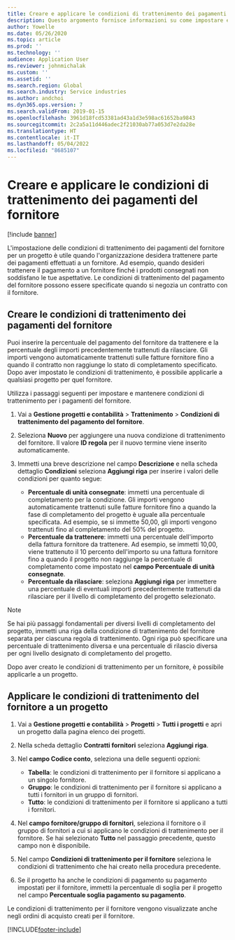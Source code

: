 ```yaml
---
title: Creare e applicare le condizioni di trattenimento dei pagamenti del fornitore
description: Questo argomento fornisce informazioni su come impostare e mantenere le condizioni di trattenimento per i pagamenti dei fornitori.
author: Yowelle
ms.date: 05/26/2020
ms.topic: article
ms.prod: ''
ms.technology: ''
audience: Application User
ms.reviewer: johnmichalak
ms.custom: ''
ms.assetid: ''
ms.search.region: Global
ms.search.industry: Service industries
ms.author: andchoi
ms.dyn365.ops.version: 7
ms.search.validFrom: 2019-01-15
ms.openlocfilehash: 3961d18fcd53381ad43a1d3e598ac61652ba9843
ms.sourcegitcommit: 2c2a5a11d446adec2f21030ab77a053d7e2da28e
ms.translationtype: HT
ms.contentlocale: it-IT
ms.lasthandoff: 05/04/2022
ms.locfileid: "8685107"
---
```

# <a name="create-and-apply-vendor-payment-retention-terms"></a>Creare e applicare le condizioni di trattenimento dei pagamenti del fornitore

[!include [banner](../includes/banner.md)] 

L'impostazione delle condizioni di trattenimento dei pagamenti del fornitore per un progetto è utile quando l'organizzazione desidera trattenere parte dei pagamenti effettuati a un fornitore. Ad esempio, quando desideri trattenere il pagamento a un fornitore finché i prodotti consegnati non soddisfano le tue aspettative. Le condizioni di trattenimento del pagamento del fornitore possono essere specificate quando si negozia un contratto con il fornitore.

## <a name="create-vendor-payment-retention-terms"></a>Creare le condizioni di trattenimento dei pagamenti del fornitore

Puoi inserire la percentuale del pagamento del fornitore da trattenere e la percentuale degli importi precedentemente trattenuti da rilasciare. Gli importi vengono automaticamente trattenuti sulle fatture fornitore fino a quando il contratto non raggiunge lo stato di completamento specificato. Dopo aver impostato le condizioni di trattenimento, è possibile applicarle a qualsiasi progetto per quel fornitore.

Utilizza i passaggi seguenti per impostare e mantenere condizioni di trattenimento per i pagamenti del fornitore. 

1. Vai a **Gestione progetti e contabilità** > **Trattenimento** > **Condizioni di trattenimento del pagamento del fornitore**.
2. Seleziona **Nuovo** per aggiungere una nuova condizione di trattenimento del fornitore. Il valore **ID regola** per il nuovo termine viene inserito automaticamente. 
3. Immetti una breve descrizione nel campo **Descrizione** e nella scheda dettaglio **Condizioni** seleziona **Aggiungi riga** per inserire i valori delle condizioni per quanto segue:

   - **Percentuale di unità consegnate**: immetti una percentuale di completamento per la condizione. Gli importi vengono automaticamente trattenuti sulle fatture fornitore fino a quando la fase di completamento del progetto è uguale alla percentuale specificata. Ad esempio, se si immette 50,00, gli importi vengono trattenuti fino al completamento del 50% del progetto.
   - **Percentuale da trattenere**: immetti una percentuale dell'importo della fattura fornitore da trattenere. Ad esempio, se immetti 10,00, viene trattenuto il 10 percento dell'importo su una fattura fornitore fino a quando il progetto non raggiunge la percentuale di completamento come impostato nel **campo Percentuale di unità consegnate**.
   - **Percentuale da rilasciare**: seleziona **Aggiungi riga** per immettere una percentuale di eventuali importi precedentemente trattenuti da rilasciare per il livello di completamento del progetto selezionato.

> [!NOTE]
> Se hai più passaggi fondamentali per diversi livelli di completamento del progetto, immetti una riga della condizione di trattenimento del fornitore separata per ciascuna regola di trattenimento. Ogni riga può specificare una percentuale di trattenimento diversa e una percentuale di rilascio diversa per ogni livello designato di completamento del progetto.

Dopo aver creato le condizioni di trattenimento per un fornitore, è possibile applicarle a un progetto.

## <a name="apply-vendor-retention-terms-to-a-project"></a>Applicare le condizioni di trattenimento del fornitore a un progetto

1. Vai a **Gestione progetti e contabilità** > **Progetti** > **Tutti i progetti** e apri un progetto dalla pagina elenco dei progetti.
2. Nella scheda dettaglio **Contratti fornitori** seleziona **Aggiungi riga**.
3. Nel **campo Codice conto**, seleziona una delle seguenti opzioni: 

   - **Tabella**: le condizioni di trattenimento per il fornitore si applicano a un singolo fornitore.
   - **Gruppo**: le condizioni di trattenimento per il fornitore si applicano a tutti i fornitori in un gruppo di fornitori.
   - **Tutto**: le condizioni di trattenimento per il fornitore si applicano a tutti i fornitori.

4. Nel **campo fornitore/gruppo di fornitori**, seleziona il fornitore o il gruppo di fornitori a cui si applicano le condizioni di trattenimento per il fornitore. Se hai selezionato **Tutto** nel passaggio precedente, questo campo non è disponibile.
5. Nel campo **Condizioni di trattenimento per il fornitore** seleziona le condizioni di trattenimento che hai creato nella procedura precedente.
6. Se il progetto ha anche le condizioni di pagamento su pagamento impostati per il fornitore, immetti la percentuale di soglia per il progetto nel campo **Percentuale soglia pagamento su pagamento**.

Le condizioni di trattenimento per il fornitore vengono visualizzate anche negli ordini di acquisto creati per il fornitore.


[!INCLUDE[footer-include](../includes/footer-banner.md)]